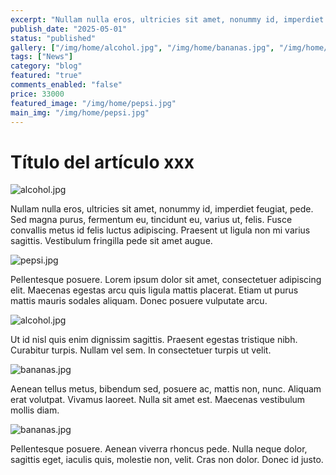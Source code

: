 ```yaml
---
excerpt: "Nullam nulla eros, ultricies sit amet, nonummy id, imperdiet feugiat, pede."
publish_date: "2025-05-01"
status: "published"
gallery: ["/img/home/alcohol.jpg", "/img/home/bananas.jpg", "/img/home/pepsi.jpg"]
tags: ["News"]
category: "blog"
featured: "true"
comments_enabled: "false"
price: 33000
featured_image: "/img/home/pepsi.jpg"
main_img: "/img/home/pepsi.jpg"
---
```

# Título del artículo xxx

![alcohol.jpg](/img/home/alcohol.jpg)

Nullam nulla eros, ultricies sit amet, nonummy id, imperdiet feugiat, pede. Sed magna purus, fermentum eu, tincidunt eu, varius ut, felis. Fusce convallis metus id felis luctus adipiscing. Praesent ut ligula non mi varius sagittis. Vestibulum fringilla pede sit amet augue.

![pepsi.jpg](/img/home/pepsi.jpg)

Pellentesque posuere. Lorem ipsum dolor sit amet, consectetuer adipiscing elit. Maecenas egestas arcu quis ligula mattis placerat. Etiam ut purus mattis mauris sodales aliquam. Donec posuere vulputate arcu.

![alcohol.jpg](/img/home/alcohol.jpg)

Ut id nisl quis enim dignissim sagittis. Praesent egestas tristique nibh. Curabitur turpis. Nullam vel sem. In consectetuer turpis ut velit.

![bananas.jpg](/img/home/bananas.jpg)

Aenean tellus metus, bibendum sed, posuere ac, mattis non, nunc. Aliquam erat volutpat. Vivamus laoreet. Nulla sit amet est. Maecenas vestibulum mollis diam.

![bananas.jpg](/img/home/bananas.jpg)

Pellentesque posuere. Aenean viverra rhoncus pede. Nulla neque dolor, sagittis eget, iaculis quis, molestie non, velit. Cras non dolor. Donec id justo.
